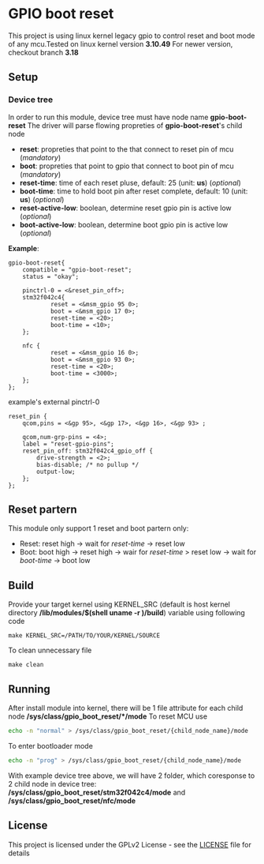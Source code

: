 # GPIO boot reset

This project is using linux kernel legacy gpio to control reset and boot mode of any mcu.Tested on linux kernel version **3.10.49**
For newer version, checkout branch **3.18**

## Setup

### Device tree 

In order to run this module, device tree must have node name **gpio-boot-reset**
The driver will parse flowing propreties of **gpio-boot-reset**'s child node

- **reset**: propreties that point to the that connect to reset pin of mcu (*mandatory*)
- **boot**: propreties that point to gpio that connect to boot pin of mcu (*mandatory*)
- **reset-time**: time of each reset pluse, default: 25 (unit: **us**) (*optional*)
- **boot-time**: time to hold boot pin after reset complete, default: 10 (unit: **us**) (*optional*)
- **reset-active-low**: boolean, determine reset gpio pin is active low (*optional*)
- **boot-active-low**: boolean, determine boot gpio pin is active low (*optional*)

__Example__:

```device tree
gpio-boot-reset{
    compatible = "gpio-boot-reset";
    status = "okay";

    pinctrl-0 = <&reset_pin_off>;
    stm32f042c4{
            reset = <&msm_gpio 95 0>;
            boot = <&msm_gpio 17 0>;
            reset-time = <20>;
            boot-time = <10>;
    };

    nfc {
            reset = <&msm_gpio 16 0>;
            boot = <&msm_gpio 93 0>;
            reset-time = <20>;
            boot-time = <3000>;
    };
};
```

example's  external pinctrl-0

```device tree
reset_pin { 
    qcom,pins = <&gp 95>, <&gp 17>, <&gp 16>, <&gp 93> ;

    qcom,num-grp-pins = <4>;
    label = "reset-gpio-pins";
    reset_pin_off: stm32f042c4_gpio_off {
        drive-strength = <2>;
        bias-disable; /* no pullup */
        output-low;
    };
};
```

## Reset partern  

This module only support 1 reset and boot partern only:

- Reset: reset high -> wait for *reset-time* -> reset low
- Boot: boot high -> reset high -> wair for *reset-time* > reset low -> wait for *boot-time* -> boot low

## Build

Provide your target kernel using KERNEL_SRC (default is host kernel directory **/lib/modules/$(shell uname -r )/build**) variable using following code

```
make KERNEL_SRC=/PATH/TO/YOUR/KERNEL/SOURCE
```

To clean unnecessary file

```
make clean
```

## Running

After install module into kernel, there will be 1 file attribute for each child node **/sys/class/gpio_boot_reset/*/mode**
To reset MCU use

```sh
echo -n "normal" > /sys/class/gpio_boot_reset/{child_node_name}/mode
```

To enter bootloader mode

```sh
echo -n "prog" > /sys/class/gpio_boot_reset/{child_node_name}/mode
```

With example device tree above, we will have 2 folder, which coresponse to 2 child node in device tree: **/sys/class/gpio_boot_reset/stm32f042c4/mode** and **/sys/class/gpio_boot_reset/nfc/mode**

## License

This project is licensed under the GPLv2 License - see the [LICENSE](./LICENSE) file for details
